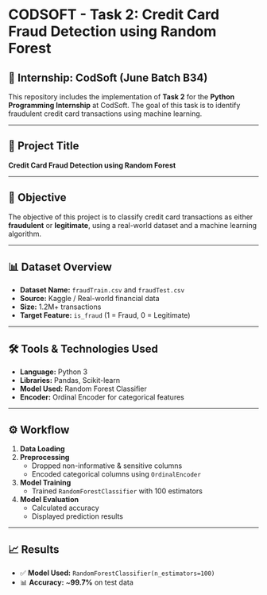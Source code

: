 # CODSOFT - Task 2: Credit Card Fraud Detection using Random Forest

## 📌 Internship: CodSoft (June Batch B34)
This repository includes the implementation of **Task 2** for the **Python Programming Internship** at CodSoft. The goal of this task is to identify fraudulent credit card transactions using machine learning.

---

## 🎯 Project Title
**Credit Card Fraud Detection using Random Forest**

---

## 📝 Objective
The objective of this project is to classify credit card transactions as either **fraudulent** or **legitimate**, using a real-world dataset and a machine learning algorithm.

---

## 📊 Dataset Overview

- **Dataset Name:** `fraudTrain.csv` and `fraudTest.csv`
- **Source:** Kaggle / Real-world financial data
- **Size:** 1.2M+ transactions
- **Target Feature:** `is_fraud` (1 = Fraud, 0 = Legitimate)

---

## 🛠️ Tools & Technologies Used

- **Language:** Python 3
- **Libraries:** Pandas, Scikit-learn
- **Model Used:** Random Forest Classifier
- **Encoder:** Ordinal Encoder for categorical features

---

## ⚙️ Workflow

1. **Data Loading**
2. **Preprocessing**
   - Dropped non-informative & sensitive columns
   - Encoded categorical columns using `OrdinalEncoder`
3. **Model Training**
   - Trained `RandomForestClassifier` with 100 estimators
4. **Model Evaluation**
   - Calculated accuracy
   - Displayed prediction results

---

## 📈 Results

- ✅ **Model Used:** `RandomForestClassifier(n_estimators=100)`
- 📊 **Accuracy:** ~**99.7%** on test data
